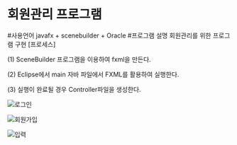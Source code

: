 # 회원관리 프로그램
#사용언어
  javafx + scenebuilder + Oracle
#프로그램 설명 
  회원관리를 위한 프로그램 구현
  [프로세스]
  
  (1) SceneBuilder 프로그램을 이용하여 fxml을 만든다.
  
  (2) Eclipse에서 main 자바 파일에서 FXML를 활용하여 실행한다.
  
  (3) 실행이 완료될 경우 Controller파일을 생성한다.
  
 ![로그인](https://user-images.githubusercontent.com/93520695/141286957-8b738cc9-8f24-4c15-8453-ed25258c99da.jpg)
 
 ![회원가입](https://user-images.githubusercontent.com/93520695/141286966-e6155fad-4313-41dc-a0dd-83cf2ad7acc4.jpg)
 
 ![입력](https://user-images.githubusercontent.com/93520695/141286968-cb758304-ee2f-495d-aaf8-bb7b965b3dfb.jpg)
